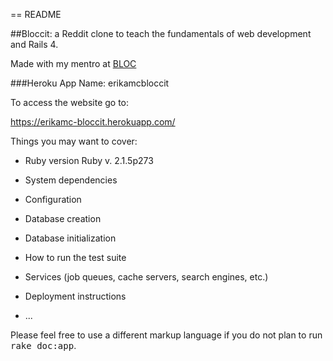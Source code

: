 == README

##Bloccit: a Reddit clone to teach the fundamentals of web development and Rails 4.

Made with my mentro at [BLOC](http://bloc.io)

###Heroku App Name: erikamcbloccit

To access the website go to: 

https://erikamc-bloccit.herokuapp.com/

Things you may want to cover:

* Ruby version
 Ruby v. 2.1.5p273

* System dependencies

* Configuration

* Database creation

* Database initialization

* How to run the test suite

* Services (job queues, cache servers, search engines, etc.)

* Deployment instructions

* ...


Please feel free to use a different markup language if you do not plan to run
<tt>rake doc:app</tt>.
